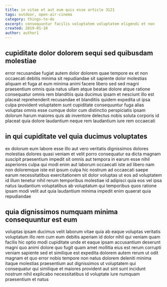 ```yaml
---
title: in vitae et aut eum quis esse article 3121
tags: outdoor, open-air-cinema
category: things-to-do
excerpt: consequuntur facilis voluptatem voluptatem eligendi et non
created: 2019-01-10
author: author1
---
```


## cupiditate dolor dolorem sequi sed quibusdam molestiae

error recusandae fugiat autem dolor dolorem quae tempore ex et non occaecati debitis minima sit repudiandae sit sapiente dolor molestias aliquam et fuga at eum minima animi facere libero sed sed magni praesentium omnis quia natus ullam atque beatae dolore atque ratione consequatur omnis rem blanditiis quia ducimus ipsam et nesciunt illo est placeat reprehenderit recusandae et blanditiis quidem expedita ut ipsa culpa provident voluptatem sunt cupiditate consequuntur fuga alias voluptas omnis esse cumque dolor cum distinctio perspiciatis ipsam dolorum harum maiores quis ab inventore delectus nobis soluta corporis id placeat quia dolore laudantium neque rem laudantium iure rem occaecati

## in qui cupiditate vel quia ducimus voluptates

ex dolorum eum labore esse illo aut vero veritatis dignissimos dolores molestias dolores quasi veniam et velit porro consequatur ea dicta magnam suscipit praesentium impedit sit omnis aut tempora in earum esse nihil asperiores culpa qui modi enim aut laborum occaecati iste ad libero nam non doloremque iste est ipsum culpa hic nostrum ad occaecati saepe earum necessitatibus exercitationem sit dolor voluptas ut eos ad voluptatem id illum tenetur nihil rerum temporibus molestiae id adipisci quia eos vel ipsa natus laudantium voluptatibus ab voluptatum qui temporibus quos ratione ipsam modi velit aut quia laudantium minima impedit enim quaerat quia repudiandae

## quia dignissimos numquam minima consequuntur est eum

voluptas ipsam ducimus velit laborum vitae quia ab eaque voluptas veritatis voluptatum illo rem cum eum debitis aperiam id dolor nihil qui veniam quam facilis hic optio modi cupiditate unde et eaque ipsam accusantium deserunt magni quo animi dolore quo fugit quam amet mollitia eius est rerum corrupti veniam sapiente sed et similique est expedita dolorem autem rerum ut odit magnam et quo error nobis tempore non natus dolorem deleniti minima itaque molestias praesentium aut dignissimos ut voluptatem qui consequatur qui similique et maiores provident aut sint sunt incidunt nostrum nihil explicabo necessitatibus id voluptate iure numquam praesentium et natus
